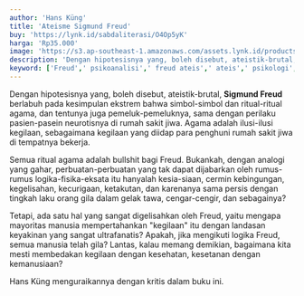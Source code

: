 ```yaml
---
author: 'Hans Küng'
title: 'Ateisme Sigmund Freud'
buy: 'https://lynk.id/sabdaliterasi/O4Op5yK'
harga: 'Rp35.000'
image: 'https://s3.ap-southeast-1.amazonaws.com/assets.lynk.id/products/28-12-2023/1703740263293_6852026'
description: 'Dengan hipotesisnya yang, boleh disebut, ateistik-brutal, Sigmund Freud berlabuh pada kesimpulan ekstrem bahwa simbol-simbol dan ritual-ritual agama.'
keyword: ['Freud',' psikoanalisi',' freud ateis',' ateis',' psikologi',' psikologi ateis']
---
```

<p>Dengan hipotesisnya yang, boleh disebut, ateistik-brutal, <strong>Sigmund Freud</strong> berlabuh pada kesimpulan ekstrem bahwa simbol-simbol dan ritual-ritual agama, dan tentunya juga pemeluk-pemeluknya, sama dengan perilaku pasien-pasein neurotisnya di rumah sakit jiwa. Agama adalah ilusi-ilusi kegilaan, sebagaimana kegilaan yang diidap para penghuni rumah sakit jiwa di tempatnya bekerja.</p><p>Semua ritual agama adalah bullshit bagi Freud. Bukankah, dengan analogi yang gahar, perbuatan-perbuatan yang tak dapat dijabarkan oleh rumus-rumus logika-fisika-eksata itu hanyalah kesia-siaan, cermin kebingungan, kegelisahan, kecurigaan, ketakutan, dan karenanya sama persis dengan tingkah laku orang gila dalam gelak tawa, cengar-cengir, dan sebagainya?</p><p>Tetapi, ada satu hal yang sangat digelisahkan oleh Freud, yaitu mengapa mayoritas manusia mempertahankan "kegilaan" itu dengan landasan keyakinan yang sangat ultrafanatis? Apakah, jika mengikuti logika Freud, semua manusia telah gila? Lantas, kalau memang demikian, bagaimana kita mesti membedakan kegilaan dengan kesehatan, kesetanan dengan kemanusiaan?</p><p>Hans Küng menguraikannya dengan kritis dalam buku ini.</p>